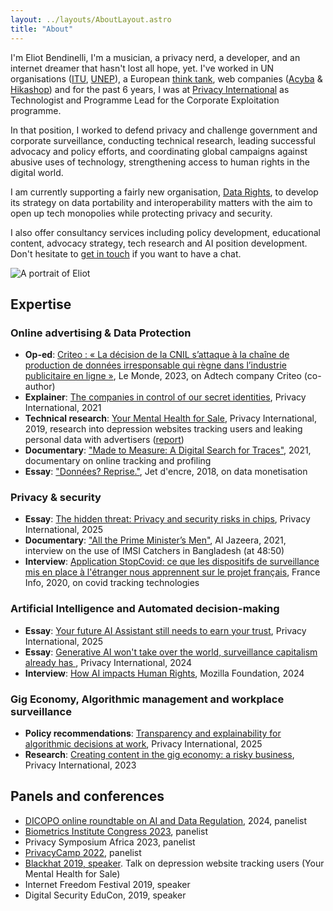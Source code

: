 ```yaml
---
layout: ../layouts/AboutLayout.astro
title: "About"
---
```


I'm Eliot Bendinelli, I'm a musician, a privacy nerd, a developer, and an internet dreamer that hasn't lost all hope, yet. I've worked in UN organisations ([ITU](itu.int), [UNEP](unep.org)), a European [think tank](https://www.thinkyoung.eu/), web companies ([Acyba](https://www.acymailing.com/) & [Hikashop](https://www.hikashop.com/)) and for the past 6 years, I was at [Privacy International](https://privacyinternational.org) as Technologist and Programme Lead for the Corporate Exploitation programme. 

In that position, I worked to defend privacy and challenge government and corporate surveillance, conducting technical research, leading successful advocacy and policy efforts, and coordinating global 
campaigns against abusive uses of technology, strengthening access to human rights in the digital world. 

I am currently supporting a fairly new organisation, [Data Rights](https://datarights.ngo), to develop its strategy on data portability and interoperability matters with the aim to open up tech monopolies while protecting privacy and security. 

I also offer consultancy services including policy development, educational content, advocacy strategy, tech research and AI position development. Don't hesitate to [get in touch](mailto:&#099;&#111;&#110;&#116;&#097;&#099;&#116;&#064;&#101;&#108;&#105;&#111;&#116;&#098;&#101;&#110;&#100;&#105;&#110;&#101;&#108;&#108;&#105;&#046;&#099;&#111;&#109;) if you want to have a chat.



<div class="mt-5 mb-5">
  <img src="/Portrait.jpg" class="sm:w-1/2 mx-auto rounded-image" alt="A portrait of Eliot">
</div>

## Expertise

### Online advertising & Data Protection

- **Op-ed**: [Criteo : « La décision de la CNIL s’attaque à la chaîne de production de données irresponsable qui règne dans l’industrie publicitaire en ligne »](https://www.lemonde.fr/idees/article/2023/08/30/criteo-la-decision-de-la-cnil-s-attaque-a-la-chaine-de-production-de-donnees-irresponsable-qui-regne-dans-l-industrie-publicitaire-en-ligne_6187094_3232.html), Le Monde, 2023, on Adtech company Criteo (co-author)
- **Explainer**: [The companies in control of our secret identities](https://www.privacyinternational.org/long-read/4398/companies-control-our-secret-identities), Privacy International, 2021
- **Technical research**: [Your Mental Health for Sale](https://privacyinternational.org/campaigns/your-mental-health-sale), Privacy International, 2019, research into depression websites tracking users and leaking personal data with advertisers ([report](https://www.privacyinternational.org/node/3193))
- **Documentary**: ["Made to Measure: A Digital Search for Traces"](https://www.themoviedb.org/movie/868880-made-to-measure-eine-digitale-spurensuche), 2021, documentary on online tracking and profiling
- **Essay**: ["Données? Reprise."](https://www.jetdencre.ch/donnees-reprises), Jet d'encre, 2018, on data monetisation

### Privacy & security

- **Essay**: [The hidden threat: Privacy and security risks in chips](https://privacyinternational.org/long-read/5559/hidden-threat-privacy-and-security-risks-chips), Privacy International, 2025
- **Documentary**: ["All the Prime Minister’s Men"](https://www.youtube.com/watch?v=a6v_levbUN4), Al Jazeera, 2021, interview on the use of IMSI Catchers in Bangladesh (at 48:50)
- **Interview**: [Application StopCovid: ce que les dispositifs de surveillance mis en place à l'étranger nous apprennent sur le projet français](https://www.francetvinfo.fr/sante/maladie/coronavirus/application-stopcovid-ce-que-les-dispositifs-de-surveillance-mis-en-place-a-l-etranger-nous-apprennent-sur-le-projet-francais_3907579.html), France Info, 2020, on covid tracking technologies

### Artificial Intelligence and Automated decision-making

- **Essay**: [Your future AI Assistant still needs to earn your trust](https://privacyinternational.org/long-read/5555/your-future-ai-assistant-still-needs-earn-your-trust), Privacy International, 2025
- **Essay**: [Generative AI won't take over the world, surveillance capitalism already has
](https://privacyinternational.org/news-analysis/5331/generative-ai-wont-take-over-world-surveillance-capitalism-already-has), Privacy International, 2024
- **Interview**: [How AI impacts Human Rights](https://foundation.mozilla.org/en/blog/how-ai-impacts-human-rights/), Mozilla Foundation, 2024

### Gig Economy, Algorithmic management and workplace surveillance

- **Policy recommendations**: [Transparency and explainability for algorithmic decisions at work](https://gigeconomy.privacyinternational.org/), Privacy International, 2025
- **Research**: [Creating content in the gig economy: a risky business](https://www.privacyinternational.org/long-read/5013/creating-content-gig-economy-risky-business), Privacy International, 2023


## Panels and conferences
- [DICOPO online roundtable on AI and Data Regulation](https://digi-con.org/ai-and-data-regulation-between-convergence-and-novel-challenges/), 2024, panelist
- [Biometrics Institute Congress 2023](https://www.biometricsinstitute.org/?smd_process_download=1&download_id=14758), panelist
- Privacy Symposium Africa 2023, panelist
- [PrivacyCamp 2022](https://privacycamp.eu/panel-the-dsa-its-future-enforcement-and-the-protection-of-fundamental-rights/), panelist
- [Blackhat 2019, speaker](https://media.privacyinternational.org/videos/embed/22b01a52-e9bb-4de1-8bc5-14203a4621e3). Talk on depression website tracking users (Your Mental Health for Sale)
- Internet Freedom Festival 2019, speaker
- Digital Security EduCon, 2019, speaker 
